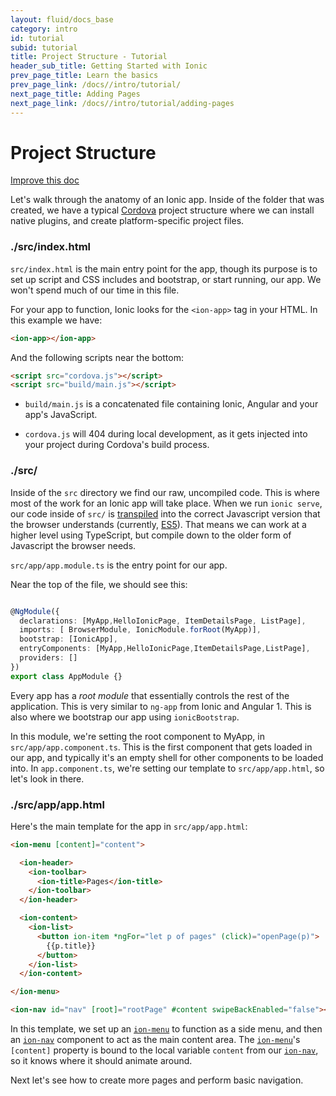```yaml
---
layout: fluid/docs_base
category: intro
id: tutorial
subid: tutorial
title: Project Structure - Tutorial
header_sub_title: Getting Started with Ionic
prev_page_title: Learn the basics
prev_page_link: /docs//intro/tutorial/
next_page_title: Adding Pages
next_page_link: /docs//intro/tutorial/adding-pages
---
```


# Project Structure

<a class="improve-v2-docs" href='https://github.com/driftyco/ionic-site/edit/master/content/docs/intro/tutorial/project-structure/index.md'>
  Improve this doc
</a>

Let's walk through the anatomy of an Ionic app. Inside of the folder that was created, we have a typical [Cordova](/docs/v1/what-is/#cordova) project structure where we can install native plugins, and create platform-specific project files.

<h3 class="file-title">./src/index.html</h3>

`src/index.html` is the main entry point for the app, though its purpose is to set up script and CSS includes and bootstrap, or start running, our app. We won't spend much of our time in this file.

For your app to function, Ionic looks for the `<ion-app>` tag in your HTML. In this example we have:

```html
<ion-app></ion-app>
```

And the following scripts near the bottom:

```html
<script src="cordova.js"></script>
<script src="build/main.js"></script>
```

- `build/main.js` is a concatenated file containing Ionic, Angular and your app's JavaScript.

- `cordova.js` will 404 during local development, as it gets injected into your project during Cordova's build process.

<h3 class="file-title">./src/</h3>

Inside of the `src` directory we find our raw, uncompiled code. This is where most of the work for an Ionic app will take place. When we run `ionic serve`, our code inside of `src/` is [transpiled](/docs//resources/what-is/#transpiler) into the correct Javascript version that the browser understands (currently, [ES5](/docs//resources/what-is/#es5)). That means we can work at a higher level using TypeScript, but compile down to the older form of Javascript the browser needs.

`src/app/app.module.ts` is the entry point for our app.

Near the top of the file, we should see this:

```ts

@NgModule({
  declarations: [MyApp,HelloIonicPage, ItemDetailsPage, ListPage],
  imports: [ BrowserModule, IonicModule.forRoot(MyApp)],
  bootstrap: [IonicApp],
  entryComponents: [MyApp,HelloIonicPage,ItemDetailsPage,ListPage],
  providers: []
})
export class AppModule {}
```

Every app has a *root module* that essentially controls the rest of the application. This is very similar to `ng-app` from Ionic and Angular 1. This is also where we bootstrap our app using `ionicBootstrap`.

In this module, we're setting the root component to MyApp, in `src/app/app.component.ts`. This is the first component that gets loaded in our app, and typically  it's an empty shell for other components to be loaded into. In `app.component.ts`, we're setting our template to `src/app/app.html`, so let's look in there.

<h3 class="file-title">./src/app/app.html</h3>


Here's the main template for the app in `src/app/app.html`:

```html
<ion-menu [content]="content">

  <ion-header>
    <ion-toolbar>
      <ion-title>Pages</ion-title>
    </ion-toolbar>
  </ion-header>

  <ion-content>
    <ion-list>
      <button ion-item *ngFor="let p of pages" (click)="openPage(p)">
        {{p.title}}
      </button>
    </ion-list>
  </ion-content>

</ion-menu>

<ion-nav id="nav" [root]="rootPage" #content swipeBackEnabled="false"></ion-nav>
```

In this template, we set up an [`ion-menu`](/docs//components/#menus) to function as a side menu, and then an [`ion-nav`](/docs//api/components/nav/Nav/) component to act as the main content area. The [`ion-menu`](/docs//components/#menus)'s `[content]` property is bound to the local variable `content` from our [`ion-nav`](/docs//api/components/nav/Nav/), so it knows where it should animate around.

Next let's see how to create more pages and perform basic navigation.
